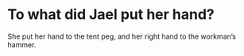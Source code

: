 # To what did Jael put her hand?

She put her hand to the tent peg, and her right hand to the workman’s hammer.
